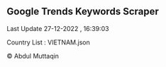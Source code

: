 

## Google Trends Keywords Scraper 
 
Last Update 27-12-2022 , 16:39:03

Country List :
VIETNAM.json



© Abdul Muttaqin 
